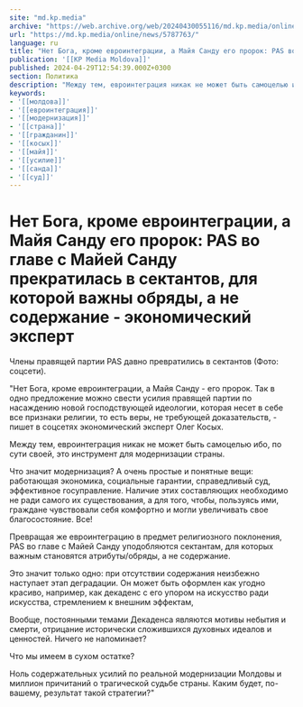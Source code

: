 ```yaml
---
site: "md.kp.media"
archive: "https://web.archive.org/web/20240430055116/md.kp.media/online/news/5787763/"
url: "https://md.kp.media/online/news/5787763/"
language: ru
title: "Нет Бога, кроме евроинтеграции, а Майя Санду его пророк: PAS во главе с Майей Санду прекратилась в сектантов, для которой важны обряды, а не содержание - экономический эксперт"
publication: '[[KP Media Moldova]]'
published: 2024-04-29T12:54:39.000Z+0300
section: Политика
description: "Между тем, евроинтеграция никак не может быть самоцелью ибо, по сути своей, это инструмент для модернизации страны"
keywords:
- '[[молдова]]'
- '[[евроинтеграция]]'
- '[[модернизация]]'
- '[[страна]]'
- '[[гражданин]]'
- '[[косых]]'
- '[[майя]]'
- '[[усилие]]'
- '[[санда]]'
- '[[суд]]'
---
```


# Нет Бога, кроме евроинтеграции, а Майя Санду его пророк: PAS во главе с Майей Санду прекратилась в сектантов, для которой важны обряды, а не содержание - экономический эксперт

Члены правящей партии PAS давно превратились в сектантов (Фото: соцсети).

"Нет Бога, кроме евроинтеграции, а Майя Санду - его пророк. Так в одно предложение можно свести усилия правящей партии по насаждению новой господствующей идеологии, которая несет в себе все признаки религии, то есть веры, не требующей доказательств, - пишет в соцсетях экономический эксперт Олег Косых.

Между тем, евроинтеграция никак не может быть самоцелью ибо, по сути своей, это инструмент для модернизации страны.

Что значит модернизация? А очень простые и понятные вещи: работающая экономика, социальные гарантии, справедливый суд, эффективное госуправление. Наличие этих составляющих необходимо не ради самого их существования, а для того, чтобы, пользуясь ими, граждане чувствовали себя комфортно и могли увеличивать свое благосостояние. Все!

Превращая же евроинтеграцию в предмет религиозного поклонения, PAS во главе с Майей Санду уподобляются сектантам, для которых важным становятся атрибуты/обряды, а не содержание.

Это значит только одно: при отсутствии содержания неизбежно наступает этап деградации. Он может быть оформлен как угодно красиво, например, как декаденс с его упором на искусство ради искусства, стремлением к внешним эффектам,

Вообще, постоянными темами Декаденса являются мотивы небытия и смерти, отрицание исторически сложившихся духовных идеалов и ценностей. Ничего не напоминает?

Что мы имеем в сухом остатке?

Ноль содержательных усилий по реальной модернизации Молдовы и миллион причитаний о трагической судьбе страны. Каким будет, по-вашему, результат такой стратегии?"